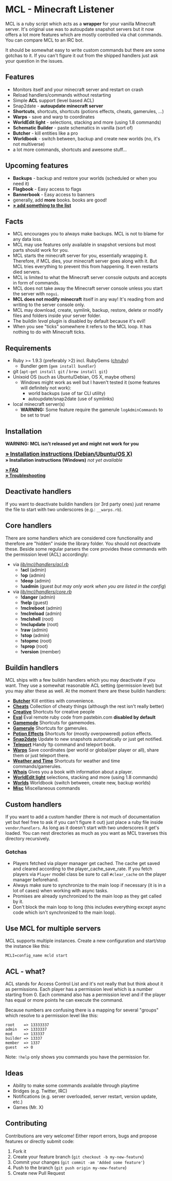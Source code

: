 # MCL - Minecraft Listener

MCL is a ruby script which acts as a **wrapper** for your vanilla Minecraft server. It's original use was to autoupdate snapshot servers but it now offers a lot more features which are mostly controlled via chat commands. You can compare MCL to an IRC bot.

It should be somewhat easy to write custom commands but there are some gotchas to it. If you can't figure it out from
the shipped handlers just ask your question in the issues.



## Features
  * Monitors itself and your minecraft server and restart on crash
  * Reload handlers/commands without restarting
  * Simple **ACL** support (level based ACL)
  * Snap2date - **autoupdate minecraft server**
  * **Shortcuts**, shortcuts, shortcuts (potions effects, cheats, gamerules, ...)
  * **Warps** - save and warp to coordinates
  * **WorldEdit light** - selections, stacking and more (using 1.8 commands)
  * **Schematic Builder** - paste schematics in vanilla (sort of)
  * **Butcher** - kill entities like a pro
  * **Worldbook** - switch between, backup and create new worlds (no, it's not multiverse)
  * a lot more commands, shortcuts and awesome stuff...



## Upcoming features
  * **Backups** - backup and restore your worlds (scheduled or when you need it)
  * **Flagbook** - Easy access to flags
  * **Bannerbook** - Easy access to banners
  * generally, add **more** books. books are good!
  * [**» add something to the list**](https://github.com/2called-chaos/mcl/issues/new)



## Facts
  * MCL encourages you to always make backups. MCL is not to blame for any data loss.
  * MCL may use features only available in snapshot versions but most parts should work for you.
  * MCL starts the minecraft server for you, essentially wrapping it. Therefore, if MCL dies, your minecraft server
    goes along with it. But MCL tries everything to prevent this from happening. It even restarts died servers.
  * MCL is limited to what the Minecraft server console outputs and accepts in form of commands.
  * MCL does not take away the Minecraft server console unless you start the server with `nogui`.
  * **MCL does not modify minecraft** itself in any way! It's reading from and writing to the server console only.
  * MCL may download, create, symlink, backup, restore, delete or modify files and folders inside your server folder.
  * The buildin _!eval_ plugin is disabled by default because it's evil!
  * When you see "ticks" somewhere it refers to the MCL loop. It has nothing to do with Minecraft ticks.


## Requirements
  * Ruby >= 1.9.3 (preferably >2) incl. RubyGems ([chruby](https://gist.github.com/2called-chaos/e06bf6322525d37a5bf7))
    * Bundler gem (`gem install bundler`)
  * git (`apt-get install git` / `brew install git`)
  * Unixoid OS (such as Ubuntu/Debian, OS X, maybe others)
    * Windows might work as well but I haven't tested it (some features will definitely not work):
      * world backups (use of tar CLI utility)
      * autoupdate/snap2date (use of symlinks)
  * local minecraft server(s)
    * **WARNING:** Some feature require the gamerule `logAdminCommands` to be set to true!


## Installation
  **WARNING: MCL isn't released yet and might not work for you**

  <big>**[» Installation instructions (Debian/Ubuntu/OS X)](https://github.com/2called-chaos/mcl/blob/master/doc/installation_nix.md)**</big><br>
  **» Installation instructions (Windows)** _not yet available_

  **[» FAQ](https://github.com/2called-chaos/mcl/wiki/FAQ)**<br>
  **[» Troubleshooting](https://github.com/2called-chaos/mcl/wiki/Troubleshooting)**


## Deactivate handlers
If you want to deactivate buildin handlers (or 3rd party ones) just rename the file to start with two underscores (e.g.: `__warps.rb`).


## Core handlers
There are some handlers which are considered core functionality and therefore are "hidden" inside the library folder. You should not deactivate these.
Beside some regular parsers the core provides these commands with the permission level (ACL) accordingly:
  * via [_lib/mcl/handlers/acl.rb_](https://github.com/2called-chaos/mcl/blob/master/lib/mcl/handlers/acl.rb)
    * **!acl** (admin)
    * **!op** (admin)
    * **!deop** (admin)
    * **!uadmin** (guest _but may only work when you are listed in the config_)
  * via [_lib/mcl/handlers/core.rb_](https://github.com/2called-chaos/mcl/blob/master/lib/mcl/handlers/core.rb)
    * **!danger** (admin)
    * **!help** (guest)
    * **!mclreboot** (admin)
    * **!mclreload** (admin)
    * **!mclshell** (root)
    * **!mclupdate** (root)
    * **!raw** (admin)
    * **!stop** (admin)
    * **!stopmc** (root)
    * **!sprop** (root)
    * **!version** (member)


## Buildin handlers
MCL ships with a few buildin handlers which you may deactivate if you want. They use a somewhat reasonable ACL setting
(permission level) but you may alter these as well. At the moment there are these buildin handlers:

  * **[Butcher](https://github.com/2called-chaos/mcl/blob/master/vendor/handlers/_buildin/butcher.rb)** Kill entities with convenience.
  * **[Cheats](https://github.com/2called-chaos/mcl/blob/master/vendor/handlers/_buildin/cheats.rb)** Collection of cheaty things (although the rest isn't really better)
  * **[Creative](https://github.com/2called-chaos/mcl/blob/master/vendor/handlers/_buildin/creative.rb)** Shortcuts for creative people
  * **[Eval](https://github.com/2called-chaos/mcl/blob/master/vendor/handlers/_buildin/__eval.rb)** Eval remote ruby code from pastebin.com **disabled by default**
  * **[Gamemode](https://github.com/2called-chaos/mcl/blob/master/vendor/handlers/_buildin/gamemode.rb)** Shortcuts for gamemodes.
  * **[Gamerule](https://github.com/2called-chaos/mcl/blob/master/vendor/handlers/_buildin/gamerule.rb)** Shortcuts for gamerules.
  * **[Potion Effects](https://github.com/2called-chaos/mcl/blob/master/vendor/handlers/_buildin/potion_effects.rb)** Shortcuts for (mostly overpowered) potion effects.
  * **[Snap2date](https://github.com/2called-chaos/mcl/blob/master/vendor/handlers/_buildin/snap2date.rb)** Update to new snapshots automatically or just get notified.
  * **[Teleport](https://github.com/2called-chaos/mcl/blob/master/vendor/handlers/_buildin/teleport.rb)** Handy !tp command and teleport book.
  * **[Warps](https://github.com/2called-chaos/mcl/blob/master/vendor/handlers/_buildin/warps.rb)** Save coordinates (per world or global/per player or all), share them or just teleport there.
  * **[Weather and Time](https://github.com/2called-chaos/mcl/blob/master/vendor/handlers/_buildin/weather_and_time.rb)** Shortcuts for weather and time commands/gamerules.
  * **[Whois](https://github.com/2called-chaos/mcl/blob/master/vendor/handlers/_buildin/whois.rb)** Gives you a book with information about a player.
  * **[WorldEdit light](https://github.com/2called-chaos/mcl/blob/master/vendor/handlers/_buildin/world_edit_light.rb)** selections, stacking and more (using 1.8 commands)
  * **[Worlds](https://github.com/2called-chaos/mcl/blob/master/vendor/handlers/_buildin/worlds.rb)** Worldbook (switch between, create new, backup worlds)
  * **[Misc](https://github.com/2called-chaos/mcl/blob/master/vendor/handlers/_buildin/misc.rb)** Miscellaneous commands


## Custom handlers
If you want to add a custom handler (there is not much of documentation yet but feel free to ask if you can't figure it out) just place a ruby file inside `vendor/handlers`. As long as it doesn't start with two underscores it get's loaded. You can nest directories as much as you want as MCL traverses this directory recursively.


### Gotchas
  * Players fetched via player manager get cached. The cache get saved and cleared according to the player_cache_save_rate.
    If you fetch players via `Player` model class be sure to call `#clear_cache` on the player manager beforehand.
  * Always make sure to synchronize to the main loop if necessary (it is in a lot of cases) when working with async tasks.
  * Promises are already synchronized to the main loop as they get called by it.
  * Don't block the main loop to long (this includes everything except async code which isn't synchronized to the main loop).


## Use MCL for multiple servers
MCL supports multiple instances. Create a new configuration and start/stop the instance like this:
```
MCLI=config_name mcld start
```

## ACL - what?
ACL stands for Access Control List and it's not really that but think about it as permissions. Each player has a permission
level which is a number starting from 0. Each command also has a permission level and if the player has equal or more points
he can execute the command.

Because numbers are confusing there is a mapping for several "groups" which resolve to a permission level like this:

```
root    => 13333337
admin   => 1333337
mod     => 133337
builder => 13337
member  => 1337
guest   => 0
```

Note: `!help` only shows you commands you have the permission for.

## Ideas
- Ability to make some commands available through playtime
- Bridges (e.g. Twitter, IRC)
- Notifications (e.g. server overloaded, server restart, version update, etc.)
- Games (Mr. X)

## Contributing
  Contributions are very welcome! Either report errors, bugs and propose features or directly submit code:

  1. Fork it
  2. Create your feature branch (`git checkout -b my-new-feature`)
  3. Commit your changes (`git commit -am 'Added some feature'`)
  4. Push to the branch (`git push origin my-new-feature`)
  5. Create new Pull Request
